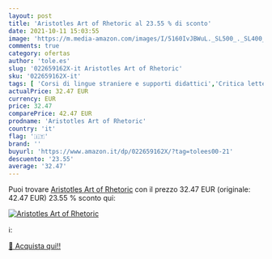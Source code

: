 ```yaml
---
layout: post
title: 'Aristotles Art of Rhetoric al 23.55 % di sconto'
date: 2021-10-11 15:03:55
image: 'https://m.media-amazon.com/images/I/5160IvJBWuL._SL500_._SL400_.jpg'
comments: true
category: ofertas
author: 'tole.es'
slug: '022659162X-it Aristotles Art of Rhetoric'
sku: '022659162X-it'
tags: [ 'Corsi di lingue straniere e supporti didattici','Critica letteraria antica e classica','Filosofia','Inglese come lingua straniera','Letteratura e narrativa','Libri','Libri universitari','Libri universitari filosofia','Libri universitari lingue straniere','Libri universitari scienze umanistiche','Lingua, linguistica e scrittura','Movimenti e periodi letterari','Politica','Retorica e  linguaggio','Scienze politiche','Società e scienze sociali','Storia della letteratura e critica letteraria','Storia e indagini filosofiche', ]
actualPrice: 32.47 EUR
currency: EUR
price: 32.47
comparePrice: 42.47 EUR
prodname: 'Aristotles Art of Rhetoric'
country: 'it'
flag: '🇮🇹'
brand: ''
buyurl: 'https://www.amazon.it/dp/022659162X/?tag=tolees00-21'
descuento: '23.55'
average: '32.47'
---
```


Puoi trovare [Aristotles Art of Rhetoric](https://www.amazon.it/dp/022659162X/?tag=tolees00-21) con il prezzo 32.47 EUR (originale: 42.47 EUR) 23.55 % sconto qui:

[![Aristotles Art of Rhetoric](https://m.media-amazon.com/images/I/5160IvJBWuL._SL500_._SL400_.jpg)](https://www.amazon.it/dp/022659162X/?tag=tolees00-21)

ℹ️:


[🛒 Acquista qui!!](https://www.amazon.it/dp/022659162X/?tag=tolees00-21)

